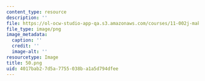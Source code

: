 ```yaml
---
content_type: resource
description: ''
file: https://ol-ocw-studio-app-qa.s3.amazonaws.com/courses/11-002j-making-public-policy-fall-2014/4017bab27d5a7755038ba1a5d794dfee_50.png
file_type: image/png
image_metadata:
  caption: ''
  credit: ''
  image-alt: ''
resourcetype: Image
title: 50.png
uid: 4017bab2-7d5a-7755-038b-a1a5d794dfee
---
```

